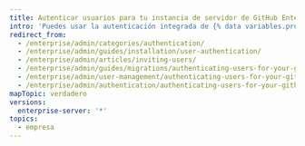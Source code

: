 ```yaml
---
title: Autenticar usuarios para tu instancia de servidor de GitHub Enterprise
intro: 'Puedes usar la autenticación integrada de {% data variables.product.prodname_ghe_server %} o elegir entre CAS, LDAP o SAML para integrar tus cuentas existentes y administrar centralmente el acceso de usuarios para {% data variables.product.product_location %}.'
redirect_from:
  - /enterprise/admin/categories/authentication/
  - /enterprise/admin/guides/installation/user-authentication/
  - /enterprise/admin/articles/inviting-users/
  - /enterprise/admin/guides/migrations/authenticating-users-for-your-github-enterprise-instance/
  - /enterprise/admin/user-management/authenticating-users-for-your-github-enterprise-server-instance
  - /enterprise/admin/authentication/authenticating-users-for-your-github-enterprise-server-instance
mapTopic: verdadero
versions:
  enterprise-server: '*'
topics:
  - empresa
---
```


